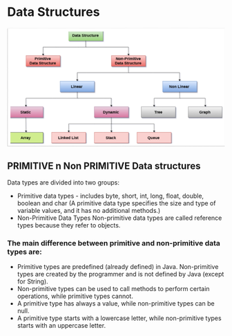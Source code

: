 # Data Structures
![Alt text](image.png)
## PRIMITIVE n Non PRIMITIVE Data structures
Data types are divided into two groups:

- Primitive data types - includes byte, short, int, long, float, double, boolean and char (A primitive data type specifies the size and type of variable values, and it has no additional methods.)
- Non-Primitive Data Types
Non-primitive data types are called reference types because they refer to objects.

### The main difference between primitive and non-primitive data types are:

- Primitive types are predefined (already defined) in Java. Non-primitive types are created by the programmer and is not defined by Java (except for String).
- Non-primitive types can be used to call methods to perform certain operations, while primitive types cannot.
- A primitive type has always a value, while non-primitive types can be null.
- A primitive type starts with a lowercase letter, while non-primitive types starts with an uppercase letter.

